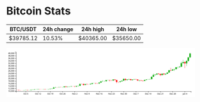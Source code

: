 # Bitcoin Stats

BTC/USDT|24h change|24h high|24h low|
|---|---|---|---|
|$39785.12|10.53%|$40365.00|$35650.00|

<img src="./chart.svg">
